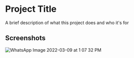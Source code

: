 
# Project Title

A brief description of what this project does and who it's for


## Screenshots

![WhatsApp Image 2022-03-09 at 1 07 32 PM](https://user-images.githubusercontent.com/93249869/157398080-1946c8d6-5a3f-4f4e-bec4-62eed316e5a4.jpeg)